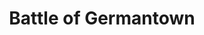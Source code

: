 ---
pid: llg153
title: Battle of Germantown
location_transcription: Vernon Park / Germantown
coordinates: "[-75.176535855256, 40.035632240811]"
zipcode: '19118'
gen_neighborhood: Northwest Philadelphia
neighborhood: Chestnut Hill
outside_phl: 
age: '15'
age_range: 13-19
instagram: 
image_file_name: llg_153.jpg
proposal_transcription: 
topic: Animals,History,Neighborhoods,Violence
topic_summary: 0, 0, 0, 0, 0
type: Sculpture Statue
keywords_other: Vernon Park, Germantown, local history
credit: Sofia
image_labels: 
twitter: 
facebook: 
permalink: "/monuments/llg153/"
layout: item-page
---